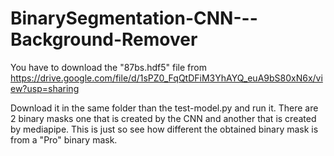 # BinarySegmentation-CNN---Background-Remover

You have to download the "87bs.hdf5" file from https://drive.google.com/file/d/1sPZ0_FqQtDFiM3YhAYQ_euA9bS80xN6x/view?usp=sharing

Download it in the same folder than the test-model.py and run it. There are 2 binary masks one that is created by the CNN and another that is created by mediapipe. 
This is just so see how different the obtained binary mask is from a "Pro" binary mask.
